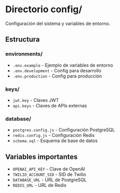 # Directorio config/

Configuración del sistema y variables de entorno.

## Estructura

### environments/
- `.env.example` - Ejemplo de variables de entorno
- `.env.development` - Config para desarrollo
- `.env.production` - Config para producción

### keys/
- `jwt.key` - Claves JWT
- `api.keys` - Claves de APIs externas

### database/
- `postgres.config.js` - Configuración PostgreSQL
- `redis.config.js` - Configuración Redis
- `schema.sql` - Esquema de base de datos

## Variables importantes

- `OPENAI_API_KEY` - Clave de OpenAI
- `TWILIO_ACCOUNT_SID` - SID de Twilio
- `DATABASE_URL` - URL de PostgreSQL
- `REDIS_URL` - URL de Redis
